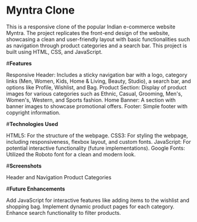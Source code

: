 # Myntra Clone
This is a responsive clone of the popular Indian e-commerce website Myntra. The project replicates the front-end design of the website, showcasing a clean and user-friendly layout with basic functionalities such as navigation through product categories and a search bar. This project is built using HTML, CSS, and JavaScript.

#**Features**

Responsive Header: Includes a sticky navigation bar with a logo, category links (Men, Women, Kids, Home & Living, Beauty, Studio), a search bar, and options like Profile, Wishlist, and Bag.
Product Section: Display of product images for various categories such as Ethnic, Casual, Grooming, Men's, Women's, Western, and Sports fashion.
Home Banner: A section with banner images to showcase promotional offers.
Footer: Simple footer with copyright information.

#**Technologies Used**

HTML5: For the structure of the webpage.
CSS3: For styling the webpage, including responsiveness, flexbox layout, and custom fonts.
JavaScript: For potential interactive functionality (future implementations).
Google Fonts: Utilized the Roboto font for a clean and modern look.

#**Screenshots**

Header and Navigation
Product Categories

#**Future Enhancements**

Add JavaScript for interactive features like adding items to the wishlist and shopping bag.
Implement dynamic product pages for each category.
Enhance search functionality to filter products.





